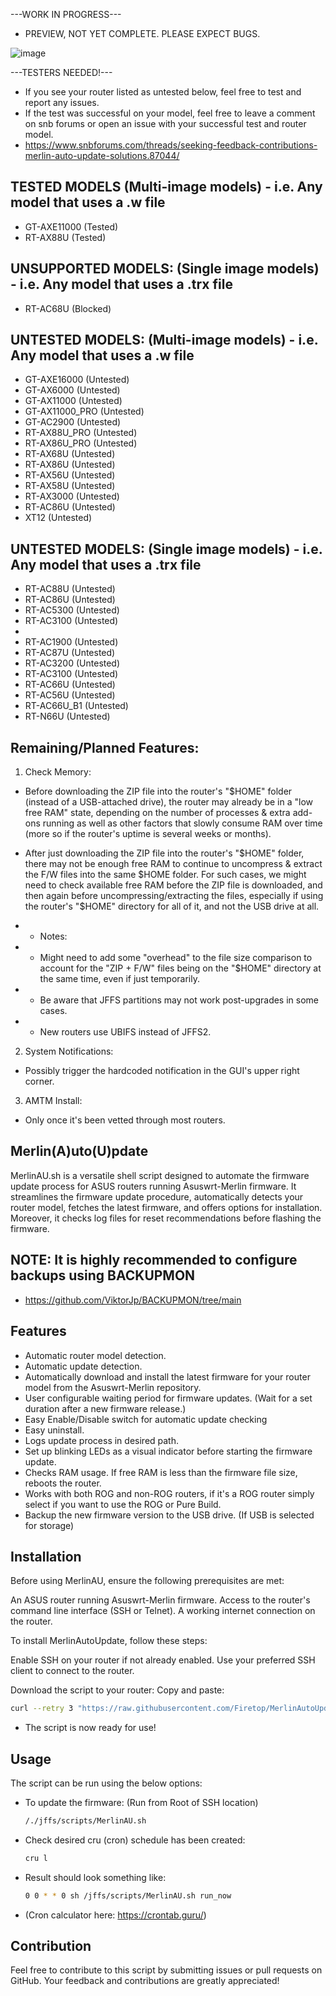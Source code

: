 ---WORK IN PROGRESS--- 
- PREVIEW, NOT YET COMPLETE. PLEASE EXPECT BUGS.

![image](https://github.com/Firetop/MerlinAutoUpdate-Router/assets/1971404/3bfbd8da-1557-41e2-a208-471ba342d902)

---TESTERS NEEDED!--- 
 - If you see your router listed as untested below, feel free to test and report any issues.
 - If the test was successful on your model, feel free to leave a comment on snb forums or open an issue with your successful test and router model.
 - https://www.snbforums.com/threads/seeking-feedback-contributions-merlin-auto-update-solutions.87044/

## TESTED MODELS (Multi-image models) - i.e. Any model that uses a .w file

 - GT-AXE11000 (Tested)
 - RT-AX88U (Tested)

## UNSUPPORTED MODELS: (Single image models) - i.e. Any model that uses a .trx file

 - RT-AC68U (Blocked)

## UNTESTED MODELS: (Multi-image models) - i.e. Any model that uses a .w file

 - GT-AXE16000 (Untested)
 - GT-AX6000 (Untested)
 - GT-AX11000 (Untested)
 - GT-AX11000_PRO (Untested)
 - GT-AC2900 (Untested)
 - RT-AX88U_PRO (Untested)
 - RT-AX86U_PRO (Untested)
 - RT-AX68U (Untested)
 - RT-AX86U (Untested)
 - RT-AX56U (Untested)
 - RT-AX58U (Untested)
 - RT-AX3000 (Untested)
 - RT-AC86U (Untested)
 - XT12 (Untested)
 
## UNTESTED MODELS: (Single image models) - i.e. Any model that uses a .trx file

 - RT-AC88U (Untested)
 - RT-AC86U (Untested)
 - RT-AC5300 (Untested)
 - RT-AC3100 (Untested)
 - 
 - RT-AC1900 (Untested)
 - RT-AC87U (Untested)
 - RT-AC3200 (Untested)
 - RT-AC3100 (Untested)
 - RT-AC66U (Untested)
 - RT-AC56U (Untested)
 - RT-AC66U_B1 (Untested)
 - RT-N66U (Untested)

## Remaining/Planned Features:
      
1. Check Memory:
 - Before downloading the ZIP file into the router's "$HOME" folder (instead of a USB-attached drive), the router may already be in a "low free RAM" state, depending on the number of processes & extra add-ons running as well as other factors that slowly consume RAM over time (more so if the router's uptime is several weeks or months).

 - After just downloading the ZIP file into the router's "$HOME" folder, there may not be enough free RAM to continue to uncompress & extract the F/W files into the same $HOME folder. For such cases, we might need to check available free RAM before the ZIP file is downloaded, and then again before uncompressing/extracting the files, especially if using the router's "$HOME" directory for all of it, and not the USB drive at all.
 
 - - Notes:
 - - Might need to add some "overhead" to the file size comparison to account for the "ZIP + F/W" files being on the "$HOME" directory at the same time, even if just temporarily.
 - - Be aware that JFFS partitions may not work post-upgrades in some cases.
 - - New routers use UBIFS instead of JFFS2.

2. System Notifications:

- Possibly trigger the hardcoded notification in the GUI's upper right corner.

3. AMTM Install:
- Only once it's been vetted through most routers.

## Merlin(A)uto(U)pdate

MerlinAU.sh is a versatile shell script designed to automate the firmware update process for ASUS routers running Asuswrt-Merlin firmware. 
It streamlines the firmware update procedure, automatically detects your router model, fetches the latest firmware, and offers options for installation. Moreover, it checks log files for reset recommendations before flashing the firmware.

## NOTE: It is highly recommended to configure backups using BACKUPMON
- https://github.com/ViktorJp/BACKUPMON/tree/main

## Features

- Automatic router model detection.
- Automatic update detection.
- Automatically download and install the latest firmware for your router model from the Asuswrt-Merlin repository.
- User configurable waiting period for firmware updates. (Wait for a set duration after a new firmware release.)
- Easy Enable/Disable switch for automatic update checking
- Easy uninstall.
- Logs update process in desired path.
- Set up blinking LEDs as a visual indicator before starting the firmware update.
- Checks RAM usage. If free RAM is less than the firmware file size, reboots the router.
- Works with both ROG and non-ROG routers, if it's a ROG router simply select if you want to use the ROG or Pure Build.
- Backup the new firmware version to the USB drive. (If USB is selected for storage)

## Installation
Before using MerlinAU, ensure the following prerequisites are met:

An ASUS router running Asuswrt-Merlin firmware.
Access to the router's command line interface (SSH or Telnet).
A working internet connection on the router.

To install MerlinAutoUpdate, follow these steps:

Enable SSH on your router if not already enabled.
Use your preferred SSH client to connect to the router.

Download the script to your router:
Copy and paste:
```bash
curl --retry 3 "https://raw.githubusercontent.com/Firetop/MerlinAutoUpdate-Router/master/MerlinAU.sh" -o "/jffs/scripts/MerlinAU.sh" && chmod +x "/jffs/scripts/MerlinAU.sh"
```
- The script is now ready for use!
  
## Usage

The script can be run using the below options:

- To update the firmware: (Run from Root of SSH location)
  ```bash
  /./jffs/scripts/MerlinAU.sh

- Check desired cru (cron) schedule has been created:
  ```bash
  cru l

- Result should look something like: 
  ```bash
  0 0 * * 0 sh /jffs/scripts/MerlinAU.sh run_now

- (Cron calculator here: https://crontab.guru/)
## Contribution
Feel free to contribute to this script by submitting issues or pull requests on GitHub. Your feedback and contributions are greatly appreciated!

